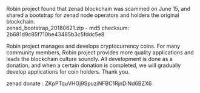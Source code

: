 Robin project found that zenad blockchain was scammed on June 15, and shared a bootstrap for zenad node operators and holders the original blockchain.  
zenad_bootstrap_20180621.zip - md5 checksum: 2b681d9c85f710be43485b3c5fddc5e8  
  
Robin project manages and develops cryptocurrency coins. For many community members, Robin project provides more quality applications and leads the blockchain culture soundly. All development is done as a donation, and when a certain donation is completed, we will gradually develop applications for coin holders. Thank you.  
  
zenad donate : ZKpPTquVHGj9SpuziNFBC1RjnDiNd6BZX6  
  